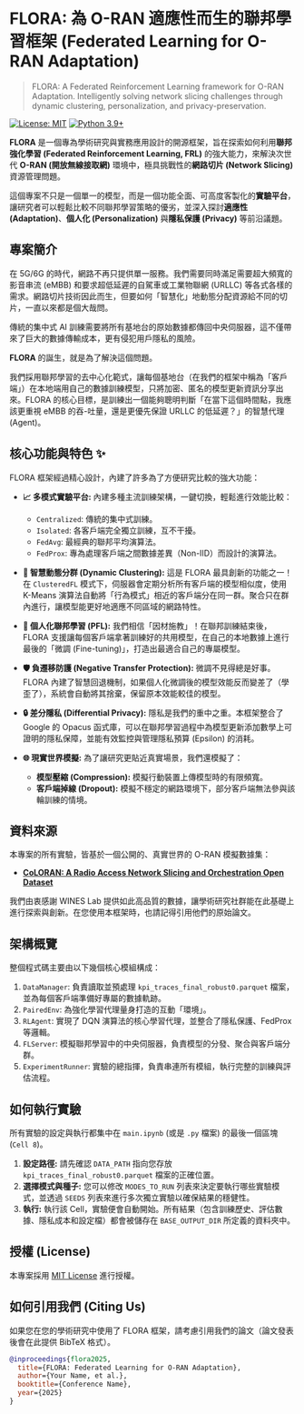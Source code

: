 # FLORA: 為 O-RAN 適應性而生的聯邦學習框架 (Federated Learning for O-RAN Adaptation)

> FLORA: A Federated Reinforcement Learning framework for O-RAN Adaptation. Intelligently solving network slicing challenges through dynamic clustering, personalization, and privacy-preservation.

[![License: MIT](https://img.shields.io/badge/License-MIT-yellow.svg)](https://opensource.org/licenses/MIT)
[![Python 3.9+](https://img.shields.io/badge/python-3.9+-blue.svg)](https://www.python.org/downloads/release/python-390/)

**FLORA** 是一個專為學術研究與實務應用設計的開源框架，旨在探索如何利用**聯邦強化學習 (Federated Reinforcement Learning, FRL)** 的強大能力，來解決次世代 **O-RAN (開放無線接取網)** 環境中，極具挑戰性的**網路切片 (Network Slicing)** 資源管理問題。

這個專案不只是一個單一的模型，而是一個功能全面、可高度客製化的**實驗平台**，讓研究者可以輕鬆比較不同聯邦學習策略的優劣，並深入探討**適應性 (Adaptation)**、**個人化 (Personalization)** 與**隱私保護 (Privacy)** 等前沿議題。

## 專案簡介

在 5G/6G 的時代，網路不再只提供單一服務。我們需要同時滿足需要超大頻寬的影音串流 (eMBB) 和要求超低延遲的自駕車或工業物聯網 (URLLC) 等各式各樣的需求。網路切片技術因此而生，但要如何「智慧化」地動態分配資源給不同的切片，一直以來都是個大哉問。

傳統的集中式 AI 訓練需要將所有基地台的原始數據都傳回中央伺服器，這不僅帶來了巨大的數據傳輸成本，更有侵犯用戶隱私的風險。

**FLORA** 的誕生，就是為了解決這個問題。

我們採用聯邦學習的去中心化範式，讓每個基地台（在我們的框架中稱為「客戶端」）在本地端用自己的數據訓練模型，只將加密、匿名的模型更新資訊分享出來。FLORA 的核心目標，是訓練出一個能夠聰明判斷「在當下這個時間點，我應該更重視 eMBB 的吞-吐量，還是更優先保證 URLLC 的低延遲？」的智慧代理 (Agent)。

## 核心功能與特色 ✨

FLORA 框架經過精心設計，內建了許多為了方便研究比較的強大功能：

* **📈 多模式實驗平台:** 內建多種主流訓練架構，一鍵切換，輕鬆進行效能比較：
    * `Centralized`: 傳統的集中式訓練。
    * `Isolated`: 各客戶端完全獨立訓練，互不干擾。
    * `FedAvg`: 最經典的聯邦平均演算法。
    * `FedProx`: 專為處理客戶端之間數據差異（Non-IID）而設計的演算法。

* **🤖 智慧動態分群 (Dynamic Clustering):** 這是 FLORA 最具創新的功能之一！在 `ClusteredFL` 模式下，伺服器會定期分析所有客戶端的模型相似度，使用 K-Means 演算法自動將「行為模式」相近的客戶端分在同一群。聚合只在群內進行，讓模型能更好地適應不同區域的網路特性。

* **👤 個人化聯邦學習 (PFL):** 我們相信「因材施教」！在聯邦訓練結束後，FLORA 支援讓每個客戶端拿著訓練好的共用模型，在自己的本地數據上進行最後的「微調 (Fine-tuning)」，打造出最適合自己的專屬模型。

* **🛡️ 負遷移防護 (Negative Transfer Protection):** 微調不見得總是好事。FLORA 內建了智慧回退機制，如果個人化微調後的模型效能反而變差了（學歪了），系統會自動將其捨棄，保留原本效能較佳的模型。

* **🔒 差分隱私 (Differential Privacy):** 隱私是我們的重中之重。本框架整合了 Google 的 Opacus 函式庫，可以在聯邦學習過程中為模型更新添加數學上可證明的隱私保障，並能有效監控與管理隱私預算 (Epsilon) 的消耗。

* **🌐 現實世界模擬:** 為了讓研究更貼近真實場景，我們還模擬了：
    * **模型壓縮 (Compression):** 模擬行動裝置上傳模型時的有限頻寬。
    * **客戶端掉線 (Dropout):** 模擬不穩定的網路環境下，部分客戶端無法參與該輪訓練的情境。

## 資料來源

本專案的所有實驗，皆基於一個公開的、真實世界的 O-RAN 模擬數據集：

* **[CoLORAN: A Radio Access Network Slicing and Orchestration Open Dataset](https://github.com/wineslab/colosseum-oran-coloran-dataset)**

我們由衷感謝 WINES Lab 提供如此高品質的數據，讓學術研究社群能在此基礎上進行探索與創新。在您使用本框架時，也請記得引用他們的原始論文。

## 架構概覽

整個程式碼主要由以下幾個核心模組構成：

1.  `DataManager`: 負責讀取並預處理 `kpi_traces_final_robust0.parquet` 檔案，並為每個客戶端準備好專屬的數據軌跡。
2.  `PairedEnv`: 為強化學習代理量身打造的互動「環境」。
3.  `RLAgent`: 實現了 DQN 演算法的核心學習代理，並整合了隱私保護、FedProx 等邏輯。
4.  `FLServer`: 模擬聯邦學習中的中央伺服器，負責模型的分發、聚合與客戶端分群。
5.  `ExperimentRunner`: 實驗的總指揮，負責串連所有模組，執行完整的訓練與評估流程。

## 如何執行實驗

所有實驗的設定與執行都集中在 `main.ipynb` (或是 `.py` 檔案) 的最後一個區塊 (`Cell 8`)。

1.  **設定路徑:** 請先確認 `DATA_PATH` 指向您存放 `kpi_traces_final_robust0.parquet` 檔案的正確位置。
2.  **選擇模式與種子:** 您可以修改 `MODES_TO_RUN` 列表來決定要執行哪些實驗模式，並透過 `SEEDS` 列表來進行多次獨立實驗以確保結果的穩健性。
3.  **執行:** 執行該 Cell，實驗便會自動開始。所有結果（包含訓練歷史、評估數據、隱私成本和設定檔）都會被儲存在 `BASE_OUTPUT_DIR` 所定義的資料夾中。

## 授權 (License)

本專案採用 [MIT License](LICENSE) 進行授權。

## 如何引用我們 (Citing Us)

如果您在您的學術研究中使用了 FLORA 框架，請考慮引用我們的論文（論文發表後會在此提供 BibTeX 格式）。

```bibtex
@inproceedings{flora2025,
  title={FLORA: Federated Learning for O-RAN Adaptation},
  author={Your Name, et al.},
  booktitle={Conference Name},
  year={2025}
}
